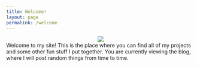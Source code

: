 ```yaml
---
title: Welcome!
layout: page
permalink: /welcome
---
```


<center><img src="https://www.bradykondek.ga/images/b_bird-500300.png"></center>
Welcome to my site! This is the place where you can find all of my projects and some other fun stuff I put together. You are currently viewing the blog, where I will post random things from time to time.
